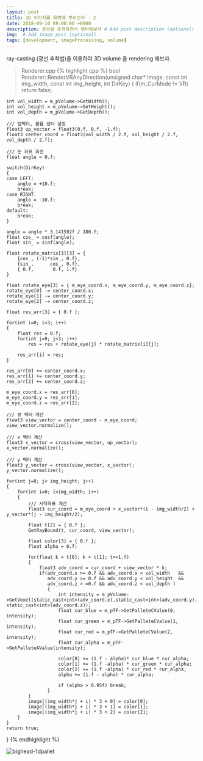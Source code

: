```yaml
---
layout: post
title: 3D 이미지를 화면에 뿌려보자 - 2
date: 2018-09-10 09:00:00 +0900
description: 광선을 추적하면서 렌더해보자 # Add post description (optional)
img:  # Add image post (optional)
tags: [development, imageProcessing, volume]
---
```


ray-casting (광선 추척법)을 이용하여 3D volume 을 rendering 해보자.


> Renderer.cpp
{% highlight cpp %}
bool Renderer::RenderVRAnyDirection(unsigned char* image,
    const int img_width, const int img_height, int DirKey)
{
    if(m_CurMode != VR) return false;

    int vol_width = m_pVolume->GetWidth();
    int vol_height = m_pVolume->GetHeight();
    int vol_depth = m_pVolume->GetDepth();

    /// 업벡터, 볼륨 센터 설정
    float3 up_vector = float3(0.f, 0.f, -1.f);
    float3 center_coord = float3(vol_width / 2.f, vol_height / 2.f, vol_depth / 2.f);

    /// 눈 좌표 회전
    float angle = 0.f;

    switch(DirKey)
    {
    case LEFT:
        angle = +10.f;
        break;
    case RIGHT:
        angle = -10.f;
        break;
    default:
        break;
    }

    angle = angle * 3.141592f / 180.f;
    float cos_ = cosf(angle);
    float sin_ = sinf(angle);
    
    float rotate_matrix[3][3] = {
        {cos_, (-1)*sin_, 0.f},
        {sin_,      cos_, 0.f},
        { 0.f,       0.f, 1.f}
    }

    float rotate_eye[3] = { m_eye_coord.x, m_eye_coord.y, m_eye_coord.z};
    rotate_eye[0] -= center_coord.x;
    rotate_eye[1] -= center_coord.y;
    rotate_eye[2] -= center_coord.z;

    float res_arr[3] = { 0.f };

    for(int i=0; i<3; i++)
    {
        float res = 0.f;
        for(int j=0; j<3; j++)
            res = res + rotate_eye[j] * rotate_matrix[i][j];
        
        res_arr[i] = res;
    }

    res_arr[0] += center_coord.x;
    res_arr[1] += center_coord.y;
    res_arr[2] += center_coord.z;

    m_eye_coord.x = res_arr[0];
    m_eye_coord.y = res_arr[1];
    m_eye_coord.z = res_arr[2];

    /// 뷰 벡터 계산
    float3 view_vector = center_coord - m_eye_coord;
    view_vector.normalize();

    /// x 벡터 계산
    float3 x_vector = cross(view_vector, up_vector);
    x_vector.normalize();

    /// y 벡터 계산
    float3 y_vector = cross(view_vector, x_vector);
    y_vector.normalize();

    for(int j=0; j< img_height; j++)
    {
        for(int i=0; i<img_width; i++)
        {
            /// 시작좌표 계산
            float3 cur_coord = m_eye_coord + x_vector*(i - img_width/2) + y_vector*(j - img_height/2);

            float t[2] = { 0.f };
            GetRayBound(t, cur_coord, view_vector);

            float color[3] = { 0.f };
            float alpha = 0.f;

            for(float k = t[0]; k < t[1]; t+=1.f)
            {
                float3 adv_coord = cur_coord + view_vector * k;
                if(adv_coord.x >= 0.f && adv_coord.x < vol_width   &&
                   adv_coord.y >= 0.f && adv_coord.y < vol_height  &&
                   adv_coord.z > =0.f && adv_coord.z < vol_depth )
                   {
                       int intensity = m_pVolume->GetVoxel(static_cast<int>(adv_coord.x),static_cast<int>(adv_coord.y), static_cast<int>(adv_coord.z));
                       float cur_blue = m_pTF->GetPalleteCValue(0, intensity);
                       float cur_green = m_pTF->GetPalleteCValue(1, intensity);
                       float cur_red = m_pTF->GetPalleteCValue(2, intensity);
                       float cur_alpha = m_pTF->GetPalleteAValue(intensity);

                       color[0] += (1.f - alpha)* cur_blue * cur_alpha;
                       color[1] += (1.f -alpha) * cur_green * cur_alpha;
                       color[2] += (1.f -alpha) * cur_red * cur_alpha;
                       alpha += (1.f - alpha) * cur_alpha;

                       if (alpha > 0.95f) break;
                   }
            }
            image[(img_width*j + i) * 3 + 0] = color[0];
            image[(img_width*j + i) * 3 + 1] = color[1];
            image[(img_width*j + i) * 3 + 2] = color[2];
        }
    }
    return true;
}
{% endhighlight %}

![bighead-1dpallet]({{"/assets/img/Volume/bighead-1dpallet.png"}})